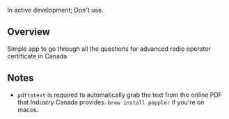 In active development; Don't use.

## Overview
Simple app to go through all the questions for advanced radio operator certificate in Canada


## Notes

 * `pdftotext` is required to automatically grab the text from the online PDF that Industry Canada provides. `brew install poppler` if you're on macos. 

